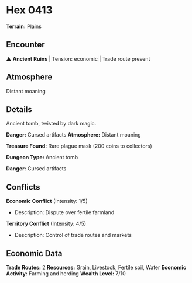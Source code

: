 # Hex 0413

**Terrain:** Plains

## Encounter
▲ **Ancient Ruins** | Tension: economic | Trade route present

## Atmosphere
Distant moaning

## Details
Ancient tomb, twisted by dark magic.

**Danger:** Cursed artifacts
**Atmosphere:** Distant moaning

**Treasure Found:** Rare plague mask (200 coins to collectors)


**Dungeon Type:** Ancient tomb

**Danger:** Cursed artifacts

## Conflicts
**Economic Conflict** (Intensity: 1/5)
- Description: Dispute over fertile farmland

**Territory Conflict** (Intensity: 4/5)
- Description: Control of trade routes and markets

## Economic Data
**Trade Routes:** 2
**Resources:** Grain, Livestock, Fertile soil, Water
**Economic Activity:** Farming and herding
**Wealth Level:** 7/10
